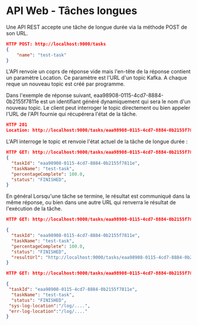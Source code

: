 # API Web - Tâches longues

Une API REST accepte une tâche de longue durée via la méthode POST de son URL.

```json
HTTP POST: http://localhost:9000/tasks
{
    "name": "test-task"
}
```

L'API renvoie un coprs de réponse vide mais l'en-tête de la réponse contient un paramètre Location. Ce paramètre est l'URL d'un topic Kafka. A chaque reque un nouveau topic est créé par programme.

Dans l'exemple de réponse suivant, eaa98908-0115-4cd7-8884-0b2155f7811e est un identifiant généré dynamiquement qui sera le nom d'un nouveau topic.
Le client peut interroger le topic directement ou bien appeler l'URL de l'API fournie qui récupérera l'état de la tâche.

```json
HTTP 201
Location: http://localhost:9000/tasks/eaa98908-0115-4cd7-8884-0b2155f7811e/progress
```

L'API interroge le topic et renvoie l'état actuel de la tâche de longue durée :

```json
HTTP GET: http://localhost:9000/tasks/eaa98908-0115-4cd7-8884-0b2155f7811e/progress
{
  "taskId": "eaa98908-0115-4cd7-8884-0b2155f7811e",
  "taskName": "test-task",
  "percentageComplete": 100.0,
  "status": "FINISHED",
}
```

En général Lorsqu'une tâche se termine, le résultat est communiqué dans la même réponse, ou bien dans une autre URL qui renverra le résultat de l'exécution de la tâche.

```json
HTTP GET: http://localhost:9000/tasks/eaa98908-0115-4cd7-8884-0b2155f7811e/progress

{
  "taskId": "eaa98908-0115-4cd7-8884-0b2155f7811e",
  "taskName": "test-task",
  "percentageComplete": 100.0,
  "status": "FINISHED",
  "resultUrl": "http://localhost:9000/tasks/eaa98908-0115-4cd7-8884-0b2155f7811e/result"
}
```

```json
HTTP GET: http://localhost:9000/tasks/eaa98908-0115-4cd7-8884-0b2155f7811e/result

{
 "taskId": "eaa98908-0115-4cd7-8884-0b2155f7811e",
  "taskName": "test-task",
  "status": "FINISHED",
 "sys-log-location":"/log/....",
 "err-log-location":"/log/...."
}
```
